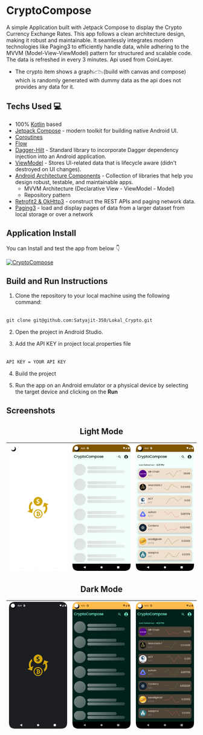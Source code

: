 # CryptoCompose
A simple Application built with Jetpack Compose to display the Crypto Currency Exchange Rates. This app follows a clean architecture design, making it robust and maintainable. It seamlessly integrates modern technologies like Paging3 to efficiently handle data, while adhering to the MVVM (Model-View-ViewModel) pattern for structured and scalable code. The data is refreshed in every 3 minutes.
Api used from CoinLayer. 
- The crypto item shows a graph📈📉(build with canvas and compose) which is randomly generated with dummy data as the api does not provides any data for it.
## Techs Used 💻
- 100% [Kotlin](https://kotlinlang.org/) based
- [Jetpack Compose](https://developer.android.com/jetpack/compose) - modern toolkit for building native Android UI.
- [Coroutines](https://github.com/Kotlin/kotlinx.coroutines)
- [Flow](https://developer.android.com/kotlin/flow)
- [Dagger-Hilt](https://dagger.dev/hilt/) - Standard library to incorporate Dagger dependency injection into an Android application.
- [ViewModel](https://developer.android.com/topic/libraries/architecture/viewmodel) - Stores UI-related data that is lifecycle aware (didn't destroyed on UI changes).
- [Android Architecture Components](https://developer.android.com/topic/architecture) - Collection of libraries that help you design robust, testable, and maintainable apps.
  - MVVM Architecture (Declarative View - ViewModel - Model)
  - Repository pattern
- [Retrofit2 & OkHttp3](https://github.com/square/retrofit) - construct the REST APIs and paging network data.
- [Paging3](https://developer.android.com/topic/libraries/architecture/paging/v3-overview) - load and display pages of data from a larger dataset from local storage or over a network
  
 ## Application Install
You can Install and test the app from below 👇

[![CryptoCompose](https://img.shields.io/badge/CryptoCompose-APK-silver.svg?style=for-the-badge&logo=android)](https://github.com/Satyajit-350/Lokal_Crypto/releases/tag/1.0.0)

## Build and Run Instructions

1. Clone the repository to your local machine using the following command:
```XML

git clone git@github.com:Satyajit-350/Lokal_Crypto.git

```
2. Open the project in Android Studio.

3. Add the API KEY in project local.properties file
```XML

API KEY = YOUR API KEY

```
4. Build the project 

5. Run the app on an Android emulator or a physical device by selecting the target device and clicking on the **Run**

## Screenshots
<h2 align="center">Light Mode</h2>

| ![](https://github.com/Satyajit-350/Lokal_Crypto/blob/master/screenshots/l1.png) | ![](https://github.com/Satyajit-350/Lokal_Crypto/blob/master/screenshots/l3.png) | ![](https://github.com/Satyajit-350/Lokal_Crypto/blob/master/screenshots/l2.png) |
|-------------------------------------------------------|-------------------------------------------------------|-------------------------------------------------------|

<h2 align="center">Dark Mode</h2>

| ![](https://github.com/Satyajit-350/Lokal_Crypto/blob/master/screenshots/d1.png) | ![](https://github.com/Satyajit-350/Lokal_Crypto/blob/master/screenshots/d3.png) | ![](https://github.com/Satyajit-350/Lokal_Crypto/blob/master/screenshots/d2.png) |
|-------------------------------------------------------|-------------------------------------------------------|-------------------------------------------------------| 
